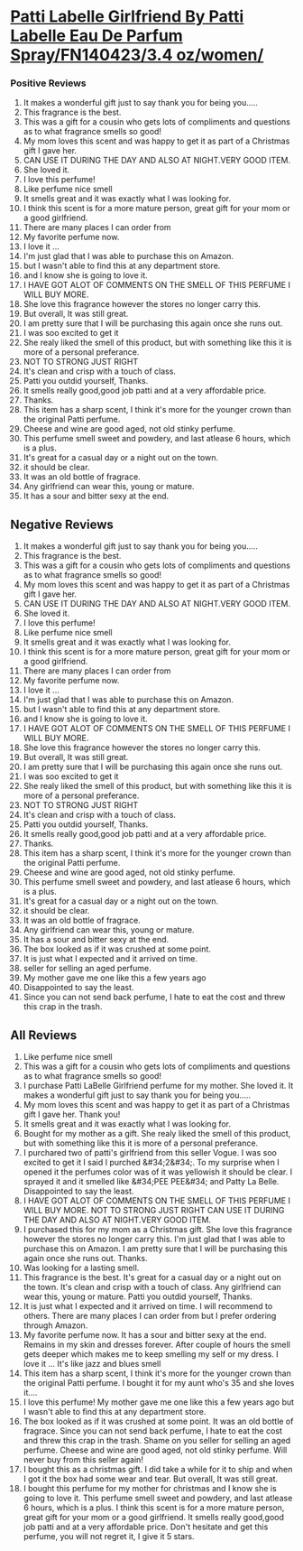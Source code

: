 # [Patti Labelle Girlfriend By Patti Labelle Eau De Parfum Spray/FN140423/3.4 oz/women/](https://products.checkmycream.com/products/Patti-Labelle-Girlfriend-By-Patti-Labelle-Eau-De-Parfum-SprayFN1404233.4-ozwomen.html)

### Positive Reviews

<ol>
      <li>It makes a wonderful gift just to say thank you for being you.....</li>
      <li>This fragrance is the best.</li>
      <li>This was a gift for a cousin who gets lots of compliments and questions as to what fragrance smells so good!</li>
      <li>My mom loves this scent and was happy to get it as part of a Christmas gift I gave her.  </li>
      <li>CAN USE IT DURING THE DAY AND ALSO AT NIGHT.VERY GOOD ITEM.</li>
      <li>She loved it.  </li>
      <li>I love this perfume!</li>
      <li>Like perfume nice smell</li>
      <li>It smells great and it was exactly what I was looking for.</li>
      <li>I think this scent is for a more mature person, great gift for your mom or a good girlfriend.</li>
      <li>There are many places I can order from</li>
      <li>My favorite perfume now.</li>
      <li>I love it ...</li>
      <li>I&#x27;m just glad that I was able to purchase this on Amazon.</li>
      <li>but I wasn&#x27;t able to find this at any department store.</li>
      <li>and I know she is going to love it.</li>
      <li>I HAVE GOT ALOT OF COMMENTS ON THE SMELL OF THIS PERFUME I WILL BUY MORE.</li>
      <li>She love this fragrance however the stores no longer carry this.</li>
      <li>But overall, It was still great.</li>
      <li>I am pretty sure that I will be purchasing this again once she runs out.</li>
      <li>I was soo excited to get it</li>
      <li>She realy liked the smell of this product, but with something like this it is more of a personal preferance.</li>
      <li>NOT TO STRONG JUST RIGHT</li>
      <li>It&#x27;s clean and crisp with a touch of class.</li>
      <li>Patti you outdid yourself, Thanks.</li>
      <li>It smells really good,good job patti and at a very affordable price.</li>
      <li>Thanks.</li>
      <li>This item has a sharp scent, I think it&#x27;s more for the younger crown than the original Patti perfume.</li>
      <li>Cheese and wine are good aged, not old stinky perfume.  </li>
      <li>This perfume smell sweet and powdery, and last atlease 6 hours, which is a plus.</li>
      <li>It&#x27;s great for a casual day or a night out on the town.</li>
      <li>it should be clear.</li>
      <li>It was an old bottle of fragrace.  </li>
      <li>Any girlfriend can wear this, young or mature.</li>
      <li>It has a sour and bitter sexy at the end.</li>
</ol>


<h2>Negative Reviews</h2>
<ol>
<li> It makes a wonderful gift just to say thank you for being you.....</li>
<li> This fragrance is the best.</li>
<li> This was a gift for a cousin who gets lots of compliments and questions as to what fragrance smells so good!</li>
<li> My mom loves this scent and was happy to get it as part of a Christmas gift I gave her.  </li>
<li> CAN USE IT DURING THE DAY AND ALSO AT NIGHT.VERY GOOD ITEM.</li>
<li> She loved it.  </li>
<li> I love this perfume!</li>
<li> Like perfume nice smell</li>
<li> It smells great and it was exactly what I was looking for.</li>
<li> I think this scent is for a more mature person, great gift for your mom or a good girlfriend.</li>
<li> There are many places I can order from</li>
<li> My favorite perfume now.</li>
<li> I love it ...</li>
<li> I&#x27;m just glad that I was able to purchase this on Amazon.</li>
<li> but I wasn&#x27;t able to find this at any department store.</li>
<li> and I know she is going to love it.</li>
<li> I HAVE GOT ALOT OF COMMENTS ON THE SMELL OF THIS PERFUME I WILL BUY MORE.</li>
<li> She love this fragrance however the stores no longer carry this.</li>
<li> But overall, It was still great.</li>
<li> I am pretty sure that I will be purchasing this again once she runs out.</li>
<li> I was soo excited to get it</li>
<li> She realy liked the smell of this product, but with something like this it is more of a personal preferance.</li>
<li> NOT TO STRONG JUST RIGHT</li>
<li> It&#x27;s clean and crisp with a touch of class.</li>
<li> Patti you outdid yourself, Thanks.</li>
<li> It smells really good,good job patti and at a very affordable price.</li>
<li> Thanks.</li>
<li> This item has a sharp scent, I think it&#x27;s more for the younger crown than the original Patti perfume.</li>
<li> Cheese and wine are good aged, not old stinky perfume.  </li>
<li> This perfume smell sweet and powdery, and last atlease 6 hours, which is a plus.</li>
<li> It&#x27;s great for a casual day or a night out on the town.</li>
<li> it should be clear.</li>
<li> It was an old bottle of fragrace.  </li>
<li> Any girlfriend can wear this, young or mature.</li>
<li> It has a sour and bitter sexy at the end.</li>
<li> The box looked as if it was crushed at some point.  </li>
<li> It is just what I expected and it arrived on time.</li>
<li> seller for selling an aged perfume.  </li>
<li> My mother gave me one like this a few years ago</li>
<li> Disappointed to say the least.</li>
<li> Since you can not send back perfume, I hate to eat the cost and threw this crap in the trash.  </li>
</ol>

<h2>All Reviews</h2>

<ol>
    <li> Like perfume nice smell</li>
    <li> This was a gift for a cousin who gets lots of compliments and questions as to what fragrance smells so good!</li>
    <li> I purchase Patti LaBelle Girlfriend perfume for my mother.  She loved it.  It makes a wonderful gift just to say thank you for being you.....</li>
    <li> My mom loves this scent and was happy to get it as part of a Christmas gift I gave her.  Thank you!</li>
    <li> It smells great and it was exactly what I was looking for.</li>
    <li> Bought for my mother as a gift. She realy liked the smell of this product, but with something like this it is more of a personal preferance.</li>
    <li> I purchared two of patti&#x27;s girlfriend from this seller Vogue. I was soo excited to get it I said I purched &amp;#34;2&amp;#34;. To my surprise when I opened it the perfumes color was of it was yellowish  it should be clear. I sprayed it and it smelled like &amp;#34;PEE PEE&amp;#34; and Patty La Belle. Disappointed to say the least.</li>
    <li> I HAVE GOT ALOT OF COMMENTS ON THE SMELL OF THIS PERFUME I WILL BUY MORE. NOT TO STRONG JUST RIGHT CAN USE IT DURING THE DAY AND ALSO AT NIGHT.VERY GOOD ITEM.</li>
    <li> I purchased this for my mom as a Christmas gift. She love this fragrance however the stores no longer carry this. I&#x27;m just glad that I was able to purchase this on Amazon. I am pretty sure that I will be purchasing this again once she runs out. Thanks.</li>
    <li> Was looking for a lasting smell.</li>
    <li> This fragrance is the best. It&#x27;s great for a casual day or a night out on the town. It&#x27;s clean and crisp with a touch of class. Any girlfriend can wear this, young or mature. Patti you outdid yourself, Thanks.</li>
    <li> It is just what I expected and it arrived on time. I will recommend to others. There are many places I can order from but I prefer ordering through Amazon.</li>
    <li> My favorite perfume now. It has a sour and bitter sexy at the end. Remains in my skin and dresses forever. After couple of hours the smell gets deeper which makes me to keep smelling my self or my dress. I love it ... It&#x27;s like jazz and blues smell</li>
    <li> This item has a sharp scent, I think it&#x27;s more for the younger crown than the original Patti perfume. I bought it for my aunt who&#x27;s 35 and she loves it....</li>
    <li> I love this perfume! My mother gave me one like this a few years ago but I wasn&#x27;t able to find this at any department store.</li>
    <li> The box looked as if it was crushed at some point.  It was an old bottle of fragrace.  Since you can not send back perfume, I hate to eat the cost and threw this crap in the trash.  Shame on you seller for selling an aged perfume.  Cheese and wine are good aged, not old stinky perfume.  Will never buy from this seller again!</li>
    <li> I bought this as a christmas gift.  I did take a while for it to ship and when I got it the box had some wear and tear.  But overall, It was still great.</li>
    <li> I bought this perfume for my mother for christmas and I know she is going to love it. This perfume smell sweet and powdery, and last atlease 6 hours, which is a plus. I think this scent is for a more mature person, great gift for your mom or a good girlfriend. It smells really good,good job patti and at a very affordable price. Don&#x27;t hesitate and get this perfume, you will not regret it, I give it 5 stars.</li>
</ol>




